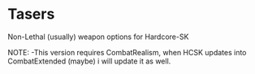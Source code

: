 # Tasers
Non-Lethal (usually) weapon options for Hardcore-SK

NOTE:
-This version requires CombatRealism, when HCSK updates into CombatExtended (maybe) i will update it as well.
